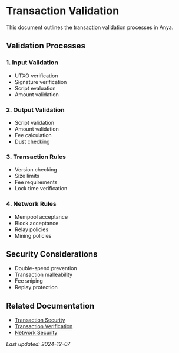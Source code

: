 # Transaction Validation

This document outlines the transaction validation processes in Anya.

## Validation Processes

### 1. Input Validation
- UTXO verification
- Signature verification
- Script evaluation
- Amount validation

### 2. Output Validation
- Script validation
- Amount validation
- Fee calculation
- Dust checking

### 3. Transaction Rules
- Version checking
- Size limits
- Fee requirements
- Lock time verification

### 4. Network Rules
- Mempool acceptance
- Block acceptance
- Relay policies
- Mining policies

## Security Considerations
- Double-spend prevention
- Transaction malleability
- Fee sniping
- Replay protection

## Related Documentation
- [Transaction Security](transaction-security.md)
- [Transaction Verification](transaction-verification.md)
- [Network Security](network-security.md)

*Last updated: 2024-12-07*
